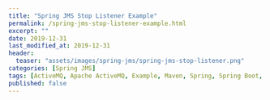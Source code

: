```yaml
---
title: "Spring JMS Stop Listener Example"
permalink: /spring-jms-stop-listener-example.html
excerpt: ""
date: 2019-12-31
last_modified_at: 2019-12-31
header:
  teaser: "assets/images/spring-jms/spring-jms-stop-listener.png"
categories: [Spring JMS]
tags: [ActiveMQ, Apache ActiveMQ, Example, Maven, Spring, Spring Boot, Spring JMS, Tutorial]
published: false
---
```

